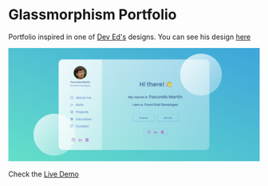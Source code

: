 # Glassmorphism Portfolio

Portfolio inspired in one of [Dev Ed's](https://www.youtube.com/c/DevEd) designs. You can see his design [here](https://www.youtube.com/watch?v=O7WbVj5apxU&t=133s)

![](assets/img/myportfolio.png)

Check the [Live Demo](https://www.facundomartin.io/)
